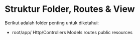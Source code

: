 # Struktur Folder, Routes & View
Berikut adalah folder penting untuk diketahui:
- root/app/
			Http/Controllers
			Models
		routes
		public
		resources